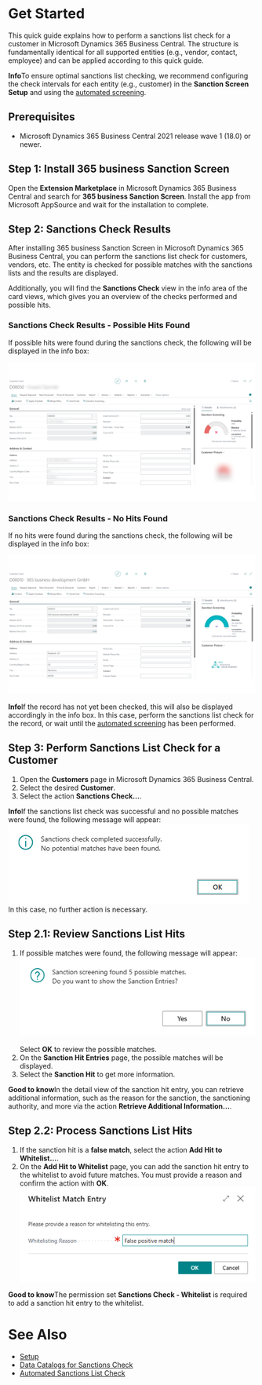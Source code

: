 # Get Started

This quick guide explains how to perform a sanctions list check for a customer in Microsoft Dynamics 365 Business Central. The structure is fundamentally identical for all supported entities (e.g., vendor, contact, employee) and can be applied according to this quick guide.

<div class="alert alert-info">
    <i class="fa-duotone fa-thin fa-lightbulb fa-lg"></i>
    <strong>Info</strong>To ensure optimal sanctions list checking, we recommend configuring the check intervals for each entity (e.g., customer) in the <strong>Sanction Screen Setup</strong> and using the <a href="automated-screening.md">automated screening</a>.
</div>

## Prerequisites

 - Microsoft Dynamics 365 Business Central 2021 release wave 1 (18.0) or newer.

## Step 1: Install 365 business Sanction Screen

Open the **Extension Marketplace** in Microsoft Dynamics 365 Business Central and search for **365 business Sanction Screen**.
Install the app from Microsoft AppSource and wait for the installation to complete.

## Step 2: Sanctions Check Results

After installing 365 business Sanction Screen in Microsoft Dynamics 365 Business Central, you can perform the sanctions list check for customers, vendors, etc. The entity is checked for possible matches with the sanctions lists and the results are displayed.

Additionally, you will find the **Sanctions Check** view in the info area of the card views, which gives you an overview of the checks performed and possible hits.

### Sanctions Check Results - Possible Hits Found

If possible hits were found during the sanctions check, the following will be displayed in the info box:

![Sanctions Check Results - Possible Hits Found](/assets/images/365-business-sanction-screen/sanctionscreen.indicator.en-US.png)

### Sanctions Check Results - No Hits Found

If no hits were found during the sanctions check, the following will be displayed in the info box:

![Sanctions Check Results - No Hits Found](/assets/images/365-business-sanction-screen/sanctionscreen.indicator-good.en-US.png)

<div class="alert alert-info">
    <i class="fa-duotone fa-thin fa-lightbulb fa-lg"></i>
    <strong>Info</strong>If the record has not yet been checked, this will also be displayed accordingly in the info box. In this case, perform the sanctions list check for the record, or wait until the <a href="automated-screening.md">automated screening</a> has been performed.
</div>

## Step 3: Perform Sanctions List Check for a Customer

1. Open the **Customers** page in Microsoft Dynamics 365 Business Central.
2. Select the desired **Customer**.
3. Select the action **Sanctions Check...**.

<div class="alert alert-info">
    <i class="fa-duotone fa-thin fa-lightbulb fa-lg"></i>
    <strong>Info</strong>If the sanctions list check was successful and no possible matches were found, the following message will appear:<br>
    <img src="/assets/images/365-business-sanction-screen/sanctionscreen-no-matches-message.en-US.png"><br>
    In this case, no further action is necessary.
</div>

## Step 2.1: Review Sanctions List Hits

1. If possible matches were found, the following message will appear:<br>
    <img src="/assets/images/365-business-sanction-screen/sanctionscreen-matches-found-message.en-US.png"><br>
    <br>
    Select **OK** to review the possible matches.
2. On the **Sanction Hit Entries** page, the possible matches will be displayed.
3. Select the **Sanction Hit** to get more information.

<div class="alert alert-notice">
    <i class="fa-light fa-hand-point-up fa-lg"></i>
    <strong>Good to know</strong>In the detail view of the sanction hit entry, you can retrieve additional information, such as the reason for the sanction, the sanctioning authority, and more via the action <strong>Retrieve Additional Information...</strong>.
</div>

## Step 2.2: Process Sanctions List Hits

1. If the sanction hit is a **false match**, select the action **Add Hit to Whitelist...**.
2. On the **Add Hit to Whitelist** page, you can add the sanction hit entry to the whitelist to avoid future matches. You must provide a reason and confirm the action with **OK**.<br>
   ![Add Hit to Whitelist](/assets/images/365-business-sanction-screen/sanctionscreen-whitelist-entry.en-US.png)

<div class="alert alert-notice">
    <i class="fa-light fa-hand-point-up fa-lg"></i>
    <strong>Good to know</strong>The permission set <strong>Sanctions Check - Whitelist</strong> is required to add a sanction hit entry to the whitelist.
</div>

# See Also

- [Setup](setup.md)
- [Data Catalogs for Sanctions Check](data-sources.md)
- [Automated Sanctions List Check](automated-screening.md)
